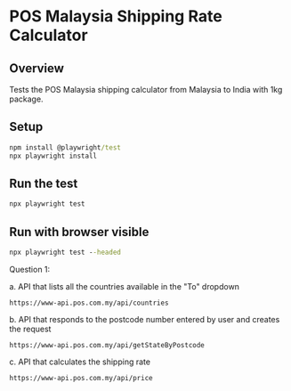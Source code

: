 # POS Malaysia Shipping Rate Calculator

## Overview
Tests the POS Malaysia shipping calculator from Malaysia to India with 1kg package.

## Setup
```cmd
npm install @playwright/test
npx playwright install
```

## Run the test
```cmd
npx playwright test
```

## Run with browser visible
```cmd
npx playwright test --headed
```


Question 1:

a.  API that lists all the countries available in the "To" dropdown

    https://www-api.pos.com.my/api/countries

b.  API that responds to the postcode number entered by user and creates the request
    
    https://www-api.pos.com.my/api/getStateByPostcode

c.  API that calculates the shipping rate
    
    https://www-api.pos.com.my/api/price

